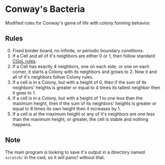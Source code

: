 # Conway's Bacteria

Modified rules for Conway's game of life with colony forming behavior.

## Rules

  0. Fixed border board, no infinite, or periodic boundary conditions.
  1. If a Cell and all of it's neighbors are either 0 or 1, then follow standard [CGoL rules](https://en.wikipedia.org/wiki/Conway%27s_Game_of_Life).
  2. If a Cell has exactly 4 neighbors, one on each side, or one on each corner, it starts a Colony with its neighbors and grows to 2. Now it and all of it's neighbors follow Colony rules.
  3. If a cell is in a Colony, but with a height of 0, then if the sum of its neighbors' heights is greater or equal to 4 times its tallest neighbor then it goes to 1.
  4. If a cell is in a Colony, but with a height of 1 to one less than the maximum height, then if the sum of its neighbors' heights is greater or equal to 8 times its own height then it increases by 1.
  5. If a cell is at the maximum height or any of it's neighbors are one less than the maximum height, or greater, the cell is stable and nothing happens.

## Note

  The main program is looking to save it's output in a directory named `scratch/` in the cwd, so it will panic! without that.
